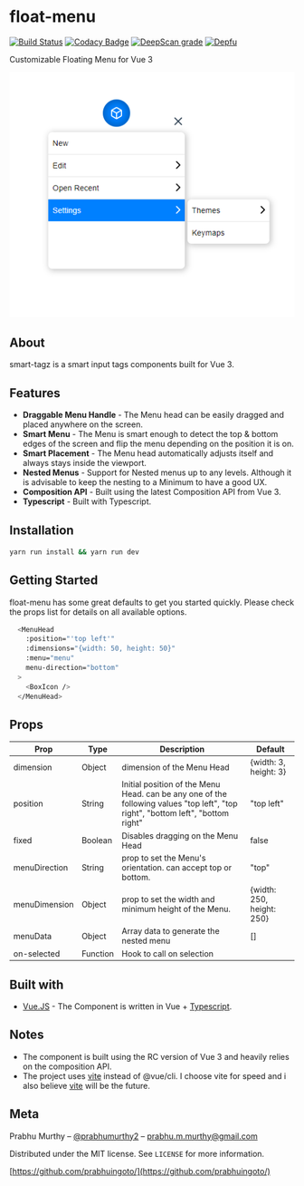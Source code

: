 # float-menu

[![Build Status](https://dev.azure.com/prabhummurthy/float-menu/_apis/build/status/prabhuignoto.float-menu?branchName=master)](https://dev.azure.com/prabhummurthy/float-menu/_build/latest?definitionId=5&branchName=master)
[![Codacy Badge](https://app.codacy.com/project/badge/Grade/482f287052da4ead915a3f50b91fabb1)](https://www.codacy.com/manual/prabhuignoto/float-menu?utm_source=github.com&amp;utm_medium=referral&amp;utm_content=prabhuignoto/float-menu&amp;utm_campaign=Badge_Grade)
[![DeepScan grade](https://deepscan.io/api/teams/10074/projects/13372/branches/223016/badge/grade.svg)](https://deepscan.io/dashboard#view=project&tid=10074&pid=13372&bid=223016)
[![Depfu](https://badges.depfu.com/badges/3597df88718d346a7b41f08e31fe1331/overview.svg)](https://depfu.com/github/prabhuignoto/float-menu?project_id=15010)

Customizable Floating Menu for Vue 3

![app-home](app-home.png)

## About

smart-tagz is a smart input tags components built for Vue 3.

## Features

- **Draggable Menu Handle** - The Menu head can be easily dragged and placed anywhere on the screen.
- **Smart Menu** - The Menu is smart enough to detect the top & bottom edges of the screen and flip the menu depending on the position it is on.
- **Smart Placement** - The Menu head automatically adjusts itself and always stays inside the viewport.
- **Nested Menus** - Support for Nested menus up to any levels. Although it is advisable to keep the nesting to a Minimum to have a good UX.
- **Composition API** - Built using the latest Composition API from Vue 3.
- **Typescript** - Built with Typescript.

## Installation

```sh
yarn run install && yarn run dev
```

## Getting Started

float-menu has some great defaults to get you started quickly. Please check the props list for details on all available options.

```sh
  <MenuHead
    :position="'top left'"
    :dimensions="{width: 50, height: 50}"
    :menu="menu"
    menu-direction="bottom"
  >
    <BoxIcon />
  </MenuHead>
```

## Props

| Prop          | Type     | Description                                                                                                                      | Default                   |
|---------------|----------|----------------------------------------------------------------------------------------------------------------------------------|---------------------------|
| dimension     | Object   | dimension of the Menu Head                                                                                                       | {width: 3, height: 3}     |
| position      | String   | Initial position of the Menu Head. can be any one of the following values "top left", "top right", "bottom left", "bottom right" | "top left"                |
| fixed         | Boolean  | Disables dragging on the Menu Head                                                                                               | false                     |
| menuDirection | String   | prop to set the Menu's orientation. can accept top or bottom.                                                                    | "top"                     |
| menuDimension | Object   | prop to set the width and minimum height of the Menu.                                                                            | {width: 250, height: 250} |
| menuData      | Object   | Array data to generate the nested menu                                                                                           | []                        |
| on-selected   | Function | Hook to call on selection                                                                                                        |                           |

## Built with

- [Vue.JS](vue) - The Component is written in Vue + [Typescript](typescript).

## Notes

- The component is built using the RC version of Vue 3 and heavily relies on the composition API.
- The project uses [vite](vite) instead of @vue/cli. I choose vite for speed and i also believe [vite](vite) will be the future.

## Meta

Prabhu Murthy – [@prabhumurthy2](https://twitter.com/prabhumurthy2) – prabhu.m.murthy@gmail.com

Distributed under the MIT license. See `LICENSE` for more information.

[https://github.com/prabhuingoto/](https://github.com/prabhuingoto/)

<!-- Markdown link & img dfn's -->

[vue]: https://vuejs.org
[typescript]: https://typescriptlang.org
[vite]: https://github.com/vitejs/vite